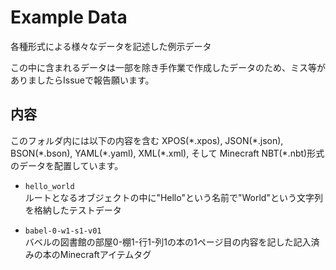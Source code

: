# Example Data

各種形式による様々なデータを記述した例示データ

この中に含まれるデータは一部を除き手作業で作成したデータのため、ミス等がありましたらIssueで報告願います。

## 内容

このフォルダ内には以下の内容を含む XPOS(\*.xpos), JSON(\*.json), BSON(\*.bson), YAML(\*.yaml), XML(\*.xml), そして Minecraft NBT(\*.nbt)形式のデータを配置しています。

- `hello_world`  
  ルートとなるオブジェクトの中に"Hello"という名前で"World"という文字列を格納したテストデータ

- `babel-0-w1-s1-v01`  
  バベルの図書館の部屋0-棚1-行1-列1の本の1ページ目の内容を記した記入済みの本のMinecraftアイテムタグ
